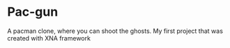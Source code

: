 # Pac-gun
A pacman clone, where you can shoot the ghosts. My first project that was created with XNA framework
